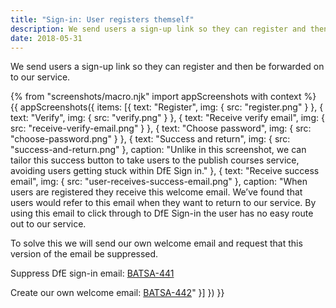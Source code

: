 ```yaml
---
title: "Sign-in: User registers themself"
description: We send users a sign-up link so they can register and then be forwarded on to our service.
date: 2018-05-31
---
```

We send users a sign-up link so they can register and then be forwarded on to our service.

{% from "screenshots/macro.njk" import appScreenshots with context %}
{{ appScreenshots({
  items: [{
    text: "Register",
    img: { src: "register.png" }
  }, {
    text: "Verify",
    img: { src: "verify.png" }
  }, {
    text: "Receive verify email",
    img: { src: "receive-verify-email.png" }
  }, {
    text: "Choose password",
    img: { src: "choose-password.png" }
  }, {
    text: "Success and return",
    img: { src: "success-and-return.png" },
    caption: "Unlike in this screenshot, we can tailor this success button to take users to the publish courses service, avoiding users getting stuck within DfE Sign in."
  }, {
    text: "Receive success email",
    img: { src: "user-receives-success-email.png" },
    caption: "When users are registered they receive this welcome email. We’ve found that users would refer to this email when they want to return to our service. By using this email to click through to DfE Sign-in the user has no easy route out to our service.

To solve this we will send our own welcome email and request that this version of the email be suppressed.

Suppress DfE sign-in email:
[BATSA-441](https://dfedigital.atlassian.net/browse/BATSA-441)

Create our own welcome email:
[BATSA-442](https://dfedigital.atlassian.net/browse/BATSA-442)"
  }]
}) }}
